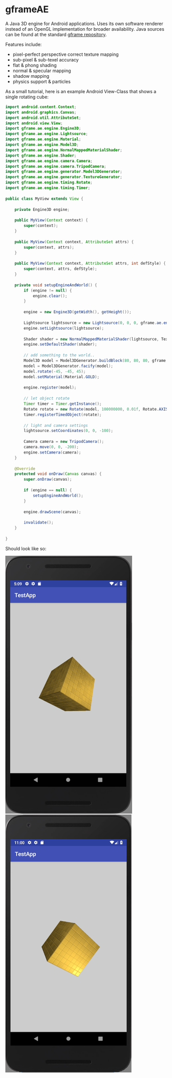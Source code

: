 # gframeAE
A Java 3D engine for Android applications. Uses its own software renderer instead of an OpenGL implementation for broader availability. Java sources can be found at the standard [gframe repository](https://github.com/conradplake/gframe).

Features include:
 - pixel-perfect perspective correct texture mapping
 - sub-pixel & sub-texel accuracy
 - flat & phong shading
 - normal & specular mapping
 - shadow mapping
 - physics support & particles



As a small tutorial, here is an example Android View-Class that shows a single rotating cube:

```java
import android.content.Context;
import android.graphics.Canvas;
import android.util.AttributeSet;
import android.view.View;
import gframe.ae.engine.Engine3D;
import gframe.ae.engine.Lightsource;
import gframe.ae.engine.Material;
import gframe.ae.engine.Model3D;
import gframe.ae.engine.NormalMappedMaterialShader;
import gframe.ae.engine.Shader;
import gframe.ae.engine.camera.Camera;
import gframe.ae.engine.camera.TripodCamera;
import gframe.ae.engine.generator.Model3DGenerator;
import gframe.ae.engine.generator.TextureGenerator;
import gframe.ae.engine.timing.Rotate;
import gframe.ae.engine.timing.Timer;

public class MyView extends View {

    private Engine3D engine;

    public MyView(Context context) {
        super(context);
    }

    public MyView(Context context, AttributeSet attrs) {
        super(context, attrs);
    }

    public MyView(Context context, AttributeSet attrs, int defStyle) {
        super(context, attrs, defStyle);
    }

    private void setupEngineAndWorld() {
        if (engine != null) {
            engine.clear();
        }

        engine = new Engine3D(getWidth(), getHeight());

        Lightsource lightsource = new Lightsource(0, 0, 0, gframe.ae.engine.Color.white, Lightsource.MAX_INTENSITY);
        engine.setLightsource(lightsource);

        Shader shader = new NormalMappedMaterialShader(lightsource, TextureGenerator.generateTileTextureNormalMap(256, 256, 32));
        engine.setDefaultShader(shader);

        // add something to the world..
        Model3D model = Model3DGenerator.buildBlock(80, 80, 80, gframe.ae.engine.Color.white);
        model = Model3DGenerator.facify(model);
        model.rotate(-45, -45, 45);  
        model.setMaterial(Material.GOLD);
        
        engine.register(model);

        // let object rotate
        Timer timer = Timer.getInstance();
        Rotate rotate = new Rotate(model, 100000000, 0.01f, Rotate.AXIS_Z);
        timer.registerTimedObject(rotate);

        // light and camera settings
        lightsource.setCoordinates(0, 0, -100);

        Camera camera = new TripodCamera();
        camera.move(0, 0, -200);
        engine.setCamera(camera);
    }

    @Override
    protected void onDraw(Canvas canvas) {
        super.onDraw(canvas);

        if (engine == null) {
            setupEngineAndWorld();
        }

        engine.drawScene(canvas);

        invalidate();
    }

}
```

Should look like so:

![alt text](https://github.com/conradplake/gframeAE/blob/master/TestApp_Screenshot.png "Test application screenshot") ![alt text](https://github.com/conradplake/gframeAE/blob/master/TestApp_Screenshot2.png "Test application screenshot")
